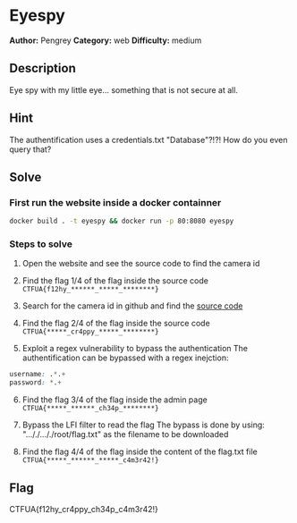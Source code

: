 # Eyespy

**Author:** Pengrey
**Category:** web
**Difficulty:** medium

## Description
Eye spy with my little eye... something that is not secure at all.

## Hint
The authentification uses a credentials.txt "Database"?!?! How do you even query that?

## Solve

### First run the website inside a docker containner

```bash
docker build . -t eyespy && docker run -p 80:8080 eyespy
```
### Steps to solve
1. Open the website and see the source code to find the camera id
2. Find the flag 1/4 of the flag inside the source code
`CTFUA{f12hy_******_*****_********}`

3. Search for the camera id in github and find the [source code](https://github.com/FishyVentures/KHJAI-49324/blob/main/server.py)
4. Find the flag 2/4 of the flag inside the source code
`CTFUA{*****_cr4ppy_*****_********}`

5. Exploit a regex vulnerability to bypass the authentication
The authentification can be bypassed with a regex inejction:
```css
username: .*.+
password: *.+
```
6. Find the flag 3/4 of the flag inside the admin page
`CTFUA{*****_******_ch34p_********}`


7. Bypass the LFI filter to read the flag
The bypass is done by using: "..././..././root/flag.txt" as the filename to be downloaded
8. Find the flag 4/4 of the flag inside the content of the flag.txt file
`CTFUA{*****_******_*****_c4m3r42!}`

## Flag
CTFUA{f12hy_cr4ppy_ch34p_c4m3r42!}